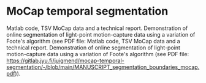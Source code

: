 # MoCap temporal segmentation

Matlab code, TSV MoCap data and a technical report. Demonstration of online segmentation of light-point motion-capture data using a variation of Foote's algorithm (see PDF file: Matlab code, TSV MoCap data and a technical report. Demonstration of online segmentation of light-point motion-capture data using a variation of Foote's algorithm (see PDF file: https://gitlab.jyu.fi/juigmend/mocap-temporal-segmentation/-/blob/main/MANUSCRIPT_segmentation_boundaries_mocap.pdf)).
